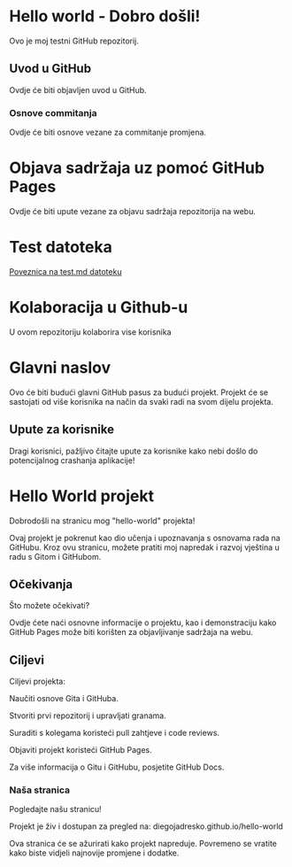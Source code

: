 # Hello world - Dobro došli!
Ovo je moj testni GitHub repozitorij.

## Uvod u GitHub

Ovdje će biti objavljen uvod u GitHub.

### Osnove commitanja

Ovdje će biti osnove vezane za commitanje promjena.

# Objava sadržaja uz pomoć GitHub Pages

Ovdje će biti upute vezane za objavu sadržaja repozitorija na webu.

# Test datoteka

[Poveznica na test.md datoteku](test.md)

# Kolaboracija u Github-u

U ovom repozitoriju kolaborira vise korisnika

# Glavni naslov

Ovo će biti budući glavni GitHub pasus za budući projekt. Projekt će se sastojati od više korisnika na način da svaki radi na svom dijelu projekta.

## Upute za korisnike

Dragi korisnici, pažljivo čitajte upute za korisnike kako nebi došlo do potencijalnog crashanja aplikacije!

# Hello World projekt

Dobrodošli na stranicu mog "hello-world" projekta!

Ovaj projekt je pokrenut kao dio učenja i upoznavanja s osnovama rada na GitHubu. Kroz ovu stranicu, možete pratiti moj napredak i razvoj vještina u radu s Gitom i GitHubom.

## Očekivanja

Što možete očekivati?

Ovdje ćete naći osnovne informacije o projektu, kao i demonstraciju kako GitHub Pages može biti korišten za objavljivanje sadržaja na webu.

## Ciljevi

Ciljevi projekta:

Naučiti osnove Gita i GitHuba.

Stvoriti prvi repozitorij i upravljati granama.

Suraditi s kolegama koristeći pull zahtjeve i code reviews.

Objaviti projekt koristeći GitHub Pages.

Za više informacija o Gitu i GitHubu, posjetite GitHub Docs.

### Naša stranica

Pogledajte našu stranicu!

Projekt je živ i dostupan za pregled na: diegojadresko.github.io/hello-world

Ova stranica će se ažurirati kako projekt napreduje. Povremeno se vratite kako biste vidjeli najnovije promjene i dodatke.

